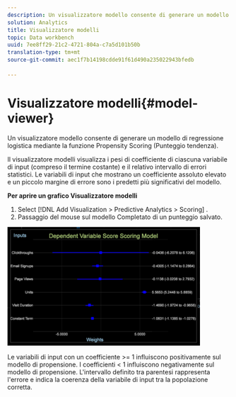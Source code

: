 ```yaml
---
description: Un visualizzatore modello consente di generare un modello di regressione logistica mediante la funzione Propensity Scoring (Punteggio tendenza).
solution: Analytics
title: Visualizzatore modelli
topic: Data workbench
uuid: 7ee8ff29-21c2-4721-804a-c7a5d101b50b
translation-type: tm+mt
source-git-commit: aec1f7b14198cdde91f61d490a235022943bfedb

---
```



# Visualizzatore modelli{#model-viewer}

Un visualizzatore modello consente di generare un modello di regressione logistica mediante la funzione Propensity Scoring (Punteggio tendenza).

Il visualizzatore modelli visualizza i pesi di coefficiente di ciascuna variabile di input (compreso il termine costante) e il relativo intervallo di errori statistici. Le variabili di input che mostrano un coefficiente assoluto elevato e un piccolo margine di errore sono i predetti più significativi del modello.

**Per aprire un grafico Visualizzatore modelli**

1. Select [!DNL Add Visualization > Predictive Analytics > Scoring] .
1. Passaggio del mouse sul modello Completato di un punteggio salvato.

![](assets/propensity_model_viewer.png)

Le variabili di input con un coefficiente >= 1 influiscono positivamente sul modello di propensione. I coefficienti &lt; 1 influiscono negativamente sul modello di propensione. L&#39;intervallo definito tra parentesi rappresenta l&#39;errore e indica la coerenza della variabile di input tra la popolazione corretta.

